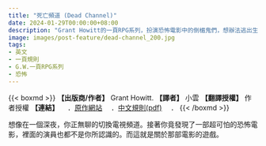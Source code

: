 ```yaml
---
title: "死亡頻道 (Dead Channel)"
date: 2024-01-29T00:00:00+08:00
description: "Grant Howitt的一頁RPG系列，扮演恐怖電影中的倒楣鬼們，想辦法逃出生天！"
image: images/post-feature/dead-channel_200.jpg
tags:
- 英文
- 一頁規則
- G.W.一頁RPG系列
- 恐怖
---
```

{{< boxmd >}}
**【出版商/作者】** Grant Howitt.
**【譯者】** 小雲
**【翻譯授權】** 作者授權
**【連結】**
　．[原作網站](https://gshowitt.itch.io/dead-channel)
　．[中文規則(pdf)](/Free-Open-TRPG-Translation/gallery/ruledoc/gw1-dead-channel.pdf)
　．
{{< /boxmd >}}

想像在一個深夜，你正無聊的切換電視頻道。接著你竟發現了一部超可怕的恐怖電影，裡面的演員也都不是你所認識的。而這就是關於那部電影的遊戲。